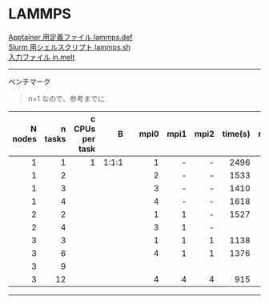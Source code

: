 # LAMMPS

[Apptainer 用定義ファイル lammps.def](lammps.def)<br>
[Slurm 用シェルスクリプト lammps.sh](lammps.sh)<br>
[入力ファイル in.melt](in.melt)<br>

---
ベンチマーク
> n=1 なので、参考までに

|N nodes|n tasks|c CPUs per task|B||mpi0|mpi1|mpi2|time(s)|rate(%)|
|--:|--:|--:|--:|--:|--:|--:|--:|--:|--:|
|1|1|1|1:1:1||1|-|-|2496|100|
|1|2||||2|-|-|1533|61|
|1|3||||3|-|-|1410|56|
|1|4||||4|-|-|1618|65|
|2|2||||1|1|-|1527|61|
|2|4||||3|1|-|||
|3|3||||1|1|1|1138|46|
|3|6||||4|1|1|1376|55|
|3|9|||||||||
|3|12||||4|4|4|915|37|
---
